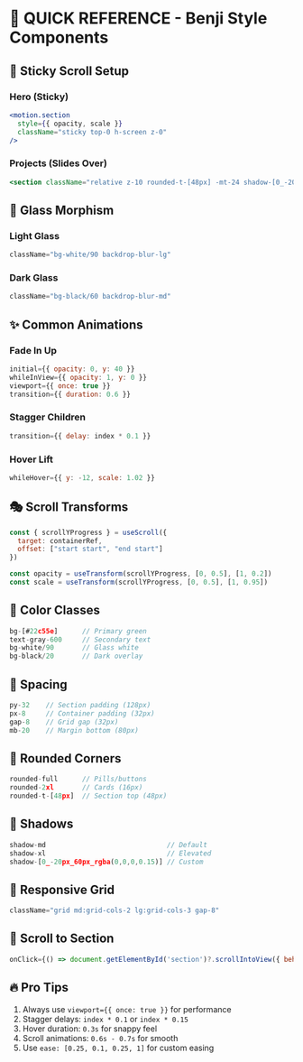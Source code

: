 # 🚀 QUICK REFERENCE - Benji Style Components

## 🎯 Sticky Scroll Setup

### Hero (Sticky)
```jsx
<motion.section
  style={{ opacity, scale }}
  className="sticky top-0 h-screen z-0"
/>
```

### Projects (Slides Over)
```jsx
<section className="relative z-10 rounded-t-[48px] -mt-24 shadow-[0_-20px_60px_rgba(0,0,0,0.15)]">
```

## 🎨 Glass Morphism

### Light Glass
```jsx
className="bg-white/90 backdrop-blur-lg"
```

### Dark Glass
```jsx
className="bg-black/60 backdrop-blur-md"
```

## ✨ Common Animations

### Fade In Up
```jsx
initial={{ opacity: 0, y: 40 }}
whileInView={{ opacity: 1, y: 0 }}
viewport={{ once: true }}
transition={{ duration: 0.6 }}
```

### Stagger Children
```jsx
transition={{ delay: index * 0.1 }}
```

### Hover Lift
```jsx
whileHover={{ y: -12, scale: 1.02 }}
```

## 🎭 Scroll Transforms

```jsx
const { scrollYProgress } = useScroll({
  target: containerRef,
  offset: ["start start", "end start"]
})

const opacity = useTransform(scrollYProgress, [0, 0.5], [1, 0.2])
const scale = useTransform(scrollYProgress, [0, 0.5], [1, 0.95])
```

## 🎨 Color Classes

```jsx
bg-[#22c55e]      // Primary green
text-gray-600     // Secondary text
bg-white/90       // Glass white
bg-black/20       // Dark overlay
```

## 📏 Spacing

```jsx
py-32    // Section padding (128px)
px-8     // Container padding (32px)
gap-8    // Grid gap (32px)
mb-20    // Margin bottom (80px)
```

## 🔲 Rounded Corners

```jsx
rounded-full      // Pills/buttons
rounded-2xl       // Cards (16px)
rounded-t-[48px]  // Section top (48px)
```

## 💫 Shadows

```jsx
shadow-md                              // Default
shadow-xl                              // Elevated
shadow-[0_-20px_60px_rgba(0,0,0,0.15)] // Custom
```

## 📱 Responsive Grid

```jsx
className="grid md:grid-cols-2 lg:grid-cols-3 gap-8"
```

## 🎯 Scroll to Section

```jsx
onClick={() => document.getElementById('section')?.scrollIntoView({ behavior: 'smooth' })}
```

## 🔥 Pro Tips

1. Always use `viewport={{ once: true }}` for performance
2. Stagger delays: `index * 0.1` or `index * 0.15`
3. Hover duration: `0.3s` for snappy feel
4. Scroll animations: `0.6s - 0.7s` for smooth
5. Use `ease: [0.25, 0.1, 0.25, 1]` for custom easing
